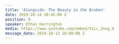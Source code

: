 ```yaml
---
title: 'Alongside: The Beauty in the Broken'
date: 2019-10-14 10:45:00 Z
position: 9
speaker: Ethan Harrington
media: https://www.youtube.com/embed/ViLc_2nng_8
message_date: 2019-10-13 10:00:00 Z
---
```


